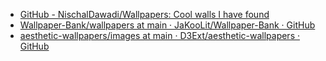- [GitHub - NischalDawadi/Wallpapers: Cool walls I have found](https://github.com/NischalDawadi/Wallpapers)
- [Wallpaper-Bank/wallpapers at main · JaKooLit/Wallpaper-Bank · GitHub](https://github.com/JaKooLit/Wallpaper-Bank/tree/main/wallpapers)
- [aesthetic-wallpapers/images at main · D3Ext/aesthetic-wallpapers · GitHub](https://github.com/D3Ext/aesthetic-wallpapers/tree/main/images)
